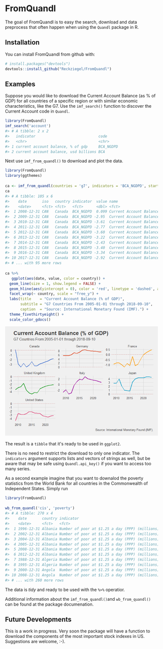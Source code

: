 
<!-- README.md is generated from README.Rmd. Please edit that file -->
FromQuandl
==========

The goal of FromQuandl is to easy the search, download and data preprocess that often happen when using the `Quandl` package in R.

Installation
------------

You can install FromQuandl from github with:

``` r
# install.packages("devtools")
devtools::install_github("Reckziegel/FromQuandl")
```

Examples
--------

Suppose you would like to download the Current Account Balance (as % of GDP) for all countries of a specific region or with similar economic characteristics, like the G7. Use the `imf_search()` function to discover the Current Account code in `Quandl`.

``` r
library(FromQuandl)
imf_search('account')
#> # A tibble: 2 x 2
#>   indicator                             code     
#>   <chr>                                 <chr>    
#> 1 current account balance, % of gdp     BCA_NGDPD
#> 2 current account balance, usd billions BCA
```

Next use `imf_from_quandl()` to download and plot the data.

``` r
library(FromQuandl)
library(ggthemes)

ca <- imf_from_quandl(countries = 'g7', indicators = 'BCA_NGDPD', start_date = '2008-01-01')
ca
#> # A tibble: 105 x 6
#>    date       iso   country indicator  value name                         
#>    <date>     <fct> <fct>   <fct>      <dbl> <fct>                        
#>  1 2008-12-31 CAN   Canada  BCA_NGDPD  0.099 Current Account Balance, % o~
#>  2 2009-12-31 CAN   Canada  BCA_NGDPD -2.95  Current Account Balance, % o~
#>  3 2010-12-31 CAN   Canada  BCA_NGDPD -3.61  Current Account Balance, % o~
#>  4 2011-12-31 CAN   Canada  BCA_NGDPD -2.77  Current Account Balance, % o~
#>  5 2012-12-31 CAN   Canada  BCA_NGDPD -3.60  Current Account Balance, % o~
#>  6 2013-12-31 CAN   Canada  BCA_NGDPD -3.22  Current Account Balance, % o~
#>  7 2014-12-31 CAN   Canada  BCA_NGDPD -2.43  Current Account Balance, % o~
#>  8 2015-12-31 CAN   Canada  BCA_NGDPD -3.40  Current Account Balance, % o~
#>  9 2016-12-31 CAN   Canada  BCA_NGDPD -3.34  Current Account Balance, % o~
#> 10 2017-12-31 CAN   Canada  BCA_NGDPD -2.92  Current Account Balance, % o~
#> # ... with 95 more rows

ca %>% 
   ggplot(aes(date, value, color = country)) + 
  geom_line(size = 1, show.legend = FALSE) + 
  geom_hline(aes(yintercept = 0), color = 'red', linetype = 'dashed', alpha = 0.3) + 
  facet_wrap(~ country, scale = "free_y") + 
  labs(title    = "Current Account Balance (% of GDP)",
       subtitle = "G7 Countries From 2005-01-01 through 2018-09-10",
       caption  = "Source: International Monetary Found (IMF).") + 
  theme_fivethirtyeight() + 
  scale_color_gdocs()
```

![](README-example%201-1.png)

The result is a `tibble` that it's ready to be used in `ggplot2`.

There is no need to restrict the download to only one indicator. The `indicators` argument supports lists and vectors of strings as well, but be aware that may be safe using `Quandl.api_key()` if you want to access too many series.

As a second example imagine that you want to downalod the poverty statistics from the World Bank for all countries in the Commonwealth of Independent States. Simply run

``` r
library(FromQuandl)

wb_from_quandl('cis', 'poverty') 
#> # A tibble: 270 x 4
#>    date       country indicator                                       value
#>    <date>     <fct>   <fct>                                           <dbl>
#>  1 1996-12-31 Albania Number of poor at $1.25 a day (PPP) (millions)  0.495
#>  2 2002-12-31 Albania Number of poor at $1.25 a day (PPP) (millions)  0.450
#>  3 2004-12-31 Albania Number of poor at $1.25 a day (PPP) (millions)  0.390
#>  4 2005-12-31 Albania Number of poor at $1.25 a day (PPP) (millions)  0.337
#>  5 2008-12-31 Albania Number of poor at $1.25 a day (PPP) (millions)  0.179
#>  6 2012-12-31 Albania Number of poor at $1.25 a day (PPP) (millions)  0.194
#>  7 1988-12-31 Algeria Number of poor at $1.25 a day (PPP) (millions) 16.4  
#>  8 1995-12-31 Algeria Number of poor at $1.25 a day (PPP) (millions) 18.5  
#>  9 2000-12-31 Angola  Number of poor at $1.25 a day (PPP) (millions) 61.6  
#> 10 2008-12-31 Angola  Number of poor at $1.25 a day (PPP) (millions) 56.8  
#> # ... with 260 more rows
```

The data is *tidy* and ready to be used with the `%>%` operatior.

Additional information about the `imf_from_quandl()`and `wb_from_quandl()` can be found at the package documenation.

Future Developments
-------------------

This is a work in progress. Very soon the package will have a function to download the components of the most important stock indexes in US. Suggestions are welcome, :-).
